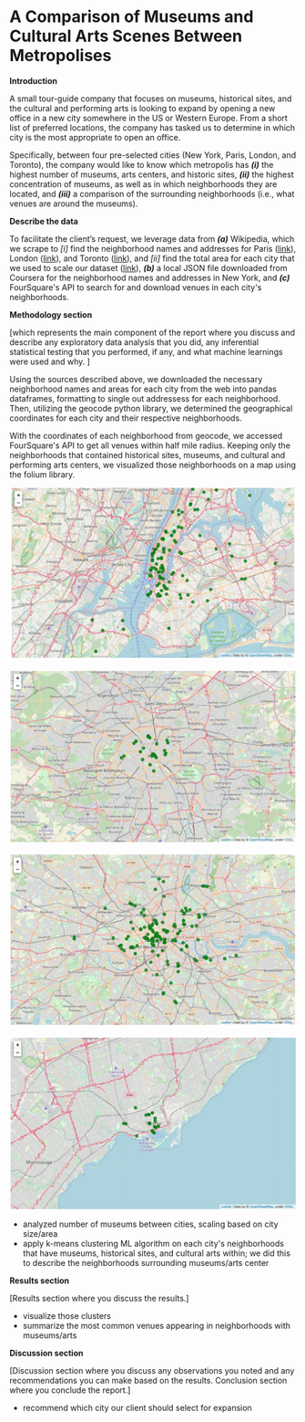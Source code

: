 # A Comparison of Museums and Cultural Arts Scenes Between Metropolises


**Introduction**

A small tour-guide company that focuses on museums, historical sites, and the cultural and performing arts is looking to expand by opening a new office in a new city somewhere in the US or Western Europe. From a short list of preferred locations, the company has tasked us to determine in which city is the most appropriate to open an office.

Specifically, between four pre-selected cities (New York, Paris, London, and Toronto), the company would like to know which metropolis has ***(i)*** the highest number of museums, arts centers, and historic sites, ***(ii)*** the highest concentration of museums, as well as in which neighborhoods they are located, and ***(iii)*** a comparison of the surrounding neighborhoods (i.e., what venues are around the museums).


**Describe the data**

To facilitate the client’s request, we leverage data from ***(a)*** Wikipedia, which we scrape to *[i]* find the neighborhood names and addresses for Paris ([link](https://en.wikipedia.org/wiki/Arrondissements_of_Paris)), London ([link](https://en.wikipedia.org/wiki/List_of_areas_of_London)), and Toronto ([link](https://en.wikipedia.org/wiki/List_of_postal_codes_of_Canada:_M)), and *[ii]* find the total area for each city that we used to scale our dataset ([link](https://en.wikipedia.org/wiki/List_of_largest_cities)), ***(b)*** a local JSON file downloaded from Coursera for the neighborhood names and addresses in New York, and ***(c)*** FourSquare's API to search for and download venues in each city's neighborhoods.


**Methodology section**

[which represents the main component of the report where you discuss and describe any exploratory data analysis that you did, any inferential statistical testing that you performed, if any, and what machine learnings were used and why.
]

Using the sources described above, we downloaded the necessary neighborhood names and areas for each city from the web into pandas dataframes, formatting to single out addressess for each neighborhood. Then, utilizing the geocode python library, we determined the geographical coordinates for each city and their respective neighborhoods. 

With the coordinates of each neighborhood from geocode, we accessed FourSquare's API to get all venues within half mile radius. Keeping only the neighborhoods that contained historical sites, museums, and cultural and performing arts centers, we visualized those neighborhoods on a map using the folium library.

![New York Neighborhoods with Museums/Arts Centers](Images/nyc_hoods_museums.png)

![Paris Neighborhoods with Museums/Arts Centers](Images/paris_hoods_museums.png)

![London Neighborhoods with Museums/Arts Centers](Images/london_hoods_museums.png)

![Toronto Neighborhoods with Museums/Arts Centers](Images/toronto_hoods_museums.png)



- analyzed number of museums between cities, scaling based on city size/area
- apply k-means clustering ML algorithm on each city's neighborhoods that have museums, historical sites, and cultural arts within; we did this to describe the neighborhoods surrounding museums/arts center


**Results section**

[Results section where you discuss the results.]
- visualize those clusters
- summarize the most common venues appearing in neighborhoods with museums/arts


**Discussion section**

[Discussion section where you discuss any observations you noted and any recommendations you can make based on the results.
Conclusion section where you conclude the report.]

- recommend which city our client should select for expansion
